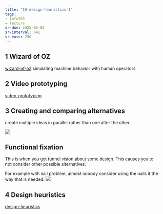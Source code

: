 ```yaml
---
title: "10-design-heuristics-1"
tags: 
- info203 
- lecture
sr-due: 2025-05-02
sr-interval: 641
sr-ease: 250
---
```


## 1 Wizard of OZ
[wizard-of-oz](notes/wizard-of-oz.md)
simulating machine behavior with human operators

## 2 Video prototyping
[video-prototyping](notes/video-prototyping.md)

## 3 Creating and comparing alternatives
create multiple ideas in parallel rather than one after the other 

![](https://i.imgur.com/zPrMKlz.png)

## Functional fixation
This is when you get tunnel vision about some design. This causes you to not consider other possible alternatives.

For example with nail problem, almost nobody consider using the nails it the way that is needed.
![](https://i.imgur.com/h1c095B.png)

## 4 Design heuristics
[design-heuristics](notes/design-heuristics.md)
